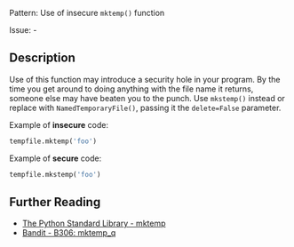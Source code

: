 Pattern: Use of insecure `mktemp()` function

Issue: -

## Description

Use of this function may introduce a security hole in your program. By the time you get around to doing anything with the file name it returns, someone else may have beaten you to the punch. Use `mkstemp()` instead or replace with `NamedTemporaryFile()`, passing it the `delete=False` parameter.


Example of **insecure** code:

```python
tempfile.mktemp('foo')
```

Example of **secure** code:

```python
tempfile.mkstemp('foo')
```
## Further Reading

* [The Python Standard Library - mktemp](https://docs.python.org/2/library/tempfile.html#tempfile.mktemp)
* [Bandit - B306: mktemp_q](https://bandit.readthedocs.io/en/latest/blacklists/blacklist_calls.html#b306-mktemp-q)
